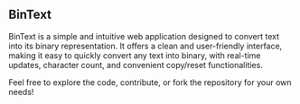 ## BinText
BinText is a simple and intuitive web application designed to convert text into its binary representation. It offers a clean and user-friendly interface, making it easy to quickly convert any text into binary, with real-time updates, character count, and convenient copy/reset functionalities.

Feel free to explore the code, contribute, or fork the repository for your own needs!
